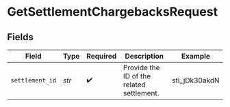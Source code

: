 # GetSettlementChargebacksRequest


## Fields

| Field                                     | Type                                      | Required                                  | Description                               | Example                                   |
| ----------------------------------------- | ----------------------------------------- | ----------------------------------------- | ----------------------------------------- | ----------------------------------------- |
| `settlement_id`                           | *str*                                     | :heavy_check_mark:                        | Provide the ID of the related settlement. | stl_jDk30akdN                             |